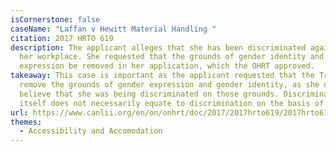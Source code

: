 ```yaml
---
isCornerstone: false
caseName: "Laffan v Hewitt Material Handling "
citation: 2017 HRTO 619
description: The applicant alleges that she has been discriminated against in
  her workplace. She requested that the grounds of gender identity and gender
  expression be removed in her application, which the OHRT approved.
takeaway: This case is important as the applicant requested that the Tribunal
  remove the grounds of gender expression and gender identity, as she did not
  believe that she was being discriminated on those grounds. Discrimination in
  itself does not necessarily equate to discrimination on the basis of gender.
url: https://www.canlii.org/en/on/onhrt/doc/2017/2017hrto619/2017hrto619.html?resultIndex=1
themes:
  - Accessibility and Accomodation
---
```

